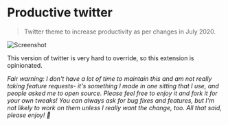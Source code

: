 # Productive twitter

> Twitter theme to increase productivity as per changes in July 2020.

![Screenshot](https://s3-us-west-2.amazonaws.com/s.cdpn.io/28963/Screen%20Shot%202019-07-20%20at%2012.48.58%20PM.png)

This version of twitter is very hard to override, so this extension is opinionated.

_Fair warning: I don't have a lot of time to maintain this and am not really taking feature requests- it's something I made in one sitting that I use, and people asked me to open source. Please feel free to enjoy it and fork it for your own tweaks! You can always ask for bug fixes and features, but I'm not likely to work on them unless I really want the change, too. All that said, please enjoy! 🍻_
